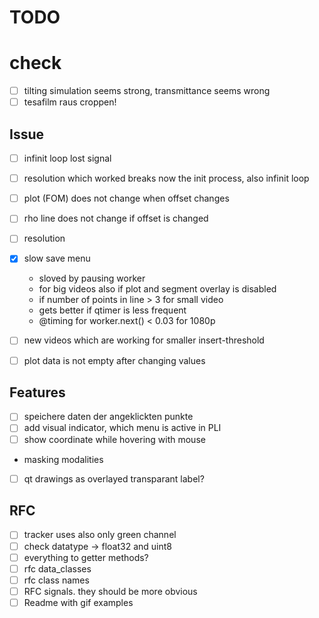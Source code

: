 # TODO

# check

- [ ] tilting simulation seems strong, transmittance seems wrong
- [ ] tesafilm raus croppen!

## Issue

- [ ] infinit loop lost signal
- [ ] resolution which worked breaks now the init process, also infinit loop
- [ ] plot (FOM) does not change when offset changes
- [ ] rho line does not change if offset is changed
- [ ] resolution

- [x] slow save menu
  - sloved by pausing worker
  - for big videos also if plot and segment overlay is disabled
  - if number of points in line > 3 for small video
  - gets better if qtimer is less frequent
  - @timing for worker.next() < 0.03 for 1080p
- [ ] new videos which are working for smaller insert-threshold
- [ ] plot data is not empty after changing values

## Features

- [ ] speichere daten der angeklickten punkte
- [ ] add visual indicator, which menu is active in PLI
- [ ] show coordinate while hovering with mouse
- masking modalities
- [ ] qt drawings as overlayed transparant label?

## RFC

- [ ] tracker uses also only green channel
- [ ] check datatype -> float32 and uint8
- [ ] everything to getter methods?
- [ ] rfc data_classes
- [ ] rfc class names
- [ ] RFC signals. they should be more obvious
- [ ] Readme with gif examples
